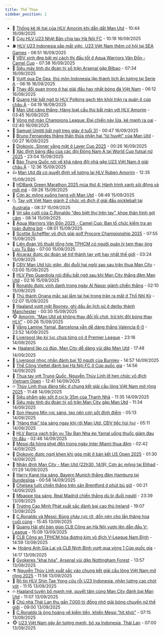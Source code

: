 ```yaml
---
title: Thể Thao
sidebar_position: 2
---
```


<!-- dantri-the-thao:START -->
- 🎡 [Thống kê tệ hại của HLV Amorim khi dẫn dắt Man Utd](https://dantri.com.vn/the-thao/thong-ke-te-hai-cua-hlv-amorim-khi-dan-dat-man-utd-20250916165605983.htm) - 10:44 16/09/2025
- 💯 [Cựu HLV U23 Nhật Bản chia tay Hà Nội FC](https://dantri.com.vn/the-thao/cuu-hlv-u23-nhat-ban-chia-tay-ha-noi-fc-20250916171854494.htm) - 10:19 16/09/2025
- ⛽️ [HLV U23 Indonesia sắp mất việc, U23 Việt Nam thêm cơ hội tại SEA Games](https://dantri.com.vn/the-thao/hlv-u23-indonesia-sap-mat-viec-u23-viet-nam-them-co-hoi-tai-sea-games-20250916153644074.htm) - 08:51 16/09/2025
- 💃 [VĐV xinh đẹp bật mí cách thi đấu tốt ở Aqua Warriors Vân Đồn - Camel Cup](https://dantri.com.vn/the-thao/vdv-xinh-dep-bat-mi-cach-thi-dau-tot-o-aqua-warriors-van-don-camel-cup-20250916120521852.htm) - 07:38 16/09/2025
- 🌈 [Siêu máy tính dự đoán tỷ số trận Arsenal gặp Bilbao](https://dantri.com.vn/the-thao/sieu-may-tinh-du-doan-ty-so-tran-arsenal-gap-bilbao-20250916143346976.htm) - 07:34 16/09/2025
- 🦅 [Vượt qua De Gea, thủ môn Indonesia lập thành tích ấn tượng tại Serie A](https://dantri.com.vn/the-thao/vuot-qua-de-gea-thu-mon-indonesia-lap-thanh-tich-an-tuong-tai-serie-a-20250916130638405.htm) - 06:16 16/09/2025
- 🌝 [Thay đổi quan trọng ở hai giải đấu hay nhất bóng đá Việt Nam](https://dantri.com.vn/the-thao/thay-doi-quan-trong-o-hai-giai-dau-hay-nhat-bong-da-viet-nam-20250916121133215.htm) - 06:12 16/09/2025
- 🚀 [Quang Hải bất ngờ bị HLV Polking gạch tên khỏi trận ra quân ở cúp châu Á](https://dantri.com.vn/the-thao/quang-hai-bat-ngo-bi-hlv-polking-gach-ten-khoi-tran-ra-quan-o-cup-chau-a-20250916111931395.htm) - 04:19 16/09/2025
- 🎉 [Man Utd căng thẳng: Hàng loạt cầu thủ bất mãn với HLV Amorim](https://dantri.com.vn/the-thao/man-utd-cang-thang-hang-loat-cau-thu-bat-man-voi-hlv-amorim-20250916103632209.htm) - 03:45 16/09/2025
- 📝 [Vòng mở màn Champions League: Đại chiến nảy lửa, kẻ mạnh ra oai](https://dantri.com.vn/the-thao/vong-mo-man-champions-league-dai-chien-nay-lua-ke-manh-ra-oai-20250916093908110.htm) - 02:40 16/09/2025
- 🦄 [Samuel Umtiti bất ngờ treo giày ở tuổi 31](https://dantri.com.vn/the-thao/samuel-umtiti-bat-ngo-treo-giay-o-tuoi-31-20250916074418977.htm) - 00:47 16/09/2025
- 🎉 [Bruno Fernandes thắng thắn thừa nhận hai &quot;tử huyệt&quot; của Man Utd](https://dantri.com.vn/the-thao/bruno-fernandes-thang-than-thua-nhan-hai-tu-huyet-cua-man-utd-20250916072506546.htm) - 00:27 16/09/2025
- 💼 [Djokovic, Sinner vắng mặt ở Laver Cup 2025](https://dantri.com.vn/the-thao/djokovic-sinner-vang-mat-o-laver-cup-2025-20250916072852643.htm) - 00:26 16/09/2025
- 🤡 [Xác định bảng đấu của các đội Đông Nam Á tại World Cup futsal nữ 2025](https://dantri.com.vn/the-thao/xac-dinh-bang-dau-cua-cac-doi-dong-nam-a-tai-world-cup-futsal-nu-2025-20250915225520869.htm) - 23:04 15/09/2025
- 🦆 [Báo Trung Quốc nói về khả năng đội nhà gặp U23 Việt Nam ở giải châu Á](https://dantri.com.vn/the-thao/bao-trung-quoc-noi-ve-kha-nang-doi-nha-gap-u23-viet-nam-o-giai-chau-a-20250915190623309.htm) - 12:36 15/09/2025
- 👍 [Man Utd đã có quyết định về tương lai HLV Ruben Amorim](https://dantri.com.vn/the-thao/man-utd-da-co-quyet-dinh-ve-tuong-lai-hlv-ruben-amorim-20250915193513457.htm) - 12:35 15/09/2025
- 💼 [HDBank Green Marathon 2025 mùa thứ 4: Hành trình xanh sôi động và mới mẻ](https://dantri.com.vn/the-thao/hdbank-green-marathon-2025-mua-thu-4-hanh-trinh-xanh-soi-dong-va-moi-me-20250915160334054.htm) - 09:26 15/09/2025
- 🦒 [Cơn ác mộng xuống hạng với Man Utd](https://dantri.com.vn/the-thao/con-ac-mong-xuong-hang-voi-man-utd-20250915132153414.htm) - 08:49 15/09/2025
- 🌜 [Tay vợt Việt Nam giành 2 chức vô địch ở giải đấu pickleball tại Australia](https://dantri.com.vn/the-thao/tay-vot-viet-nam-gianh-2-chuc-vo-dich-o-giai-dau-pickleball-tai-australia-20250915113230788.htm) - 08:37 15/09/2025
- 🦆 [Vợ sắp cưới của C.Ronaldo “đeo biệt thự trên tay”, khoe thân hình gợi cảm](https://dantri.com.vn/the-thao/vo-sap-cuoi-cua-cronaldo-deo-biet-thu-tren-tay-khoe-than-hinh-goi-cam-20250915151442849.htm) - 08:14 15/09/2025
- 💪 [Aqua Warriors Vân Đồn 2025 - Camel Cup: Ban tổ chức kiểm tra an toàn đường bơi](https://dantri.com.vn/the-thao/aqua-warriors-van-don-2025-camel-cup-ban-to-chuc-kiem-tra-an-toan-duong-boi-20250915145706372.htm) - 08:01 15/09/2025
- 🧠 [Scottie Scheffler vô địch giải golf Procore Championship 2025](https://dantri.com.vn/the-thao/scottie-scheffler-vo-dich-giai-golf-procore-championship-2025-20250915155323558.htm) - 07:55 15/09/2025
- 🦄 [Liên đoàn Võ thuật tổng hợp TPHCM có người quản lý tạm thay ông Lưu Tú Bảo](https://dantri.com.vn/the-thao/lien-doan-vo-thuat-tong-hop-tphcm-co-nguoi-quan-ly-tam-thay-ong-luu-tu-bao-20250915122130967.htm) - 07:00 15/09/2025
- 🥸 [Alcaraz được dự đoán sẽ trở thành tay vợt hay nhất thế giới](https://dantri.com.vn/the-thao/alcaraz-duoc-du-doan-se-tro-thanh-tay-vot-hay-nhat-the-gioi-20250915102258929.htm) - 03:24 15/09/2025
- 🤠 [CĐV Man Utd tức giận, đòi đuổi hai ngôi sao sau trận thua Man City](https://dantri.com.vn/the-thao/cdv-man-utd-tuc-gian-doi-duoi-hai-ngoi-sao-sau-tran-thua-man-city-20250915095841350.htm) - 03:00 15/09/2025
- 👺 [HLV Pep Guardiola nói điều bất ngờ sau khi Man City thắng đậm Man Utd](https://dantri.com.vn/the-thao/hlv-pep-guardiola-noi-dieu-bat-ngo-sau-khi-man-city-thang-dam-man-utd-20250915080413514.htm) - 02:16 15/09/2025
- 📝 [Ronaldo được vinh danh trong ngày Al Nassr giành chiến thắng](https://dantri.com.vn/the-thao/ronaldo-duoc-vinh-danh-trong-ngay-al-nassr-gianh-chien-thang-20250915082902941.htm) - 02:10 15/09/2025
- 🦆 [Thủ thành Onana mắc sai lầm tai hại trong trận ra mắt ở Thổ Nhĩ Kỳ](https://dantri.com.vn/the-thao/thu-thanh-onana-mac-sai-lam-tai-hai-trong-tran-ra-mat-o-tho-nhi-ky-20250915073623814.htm) - 02:07 15/09/2025
- 🥳 [Haaland vượt mặt Rooney, ghi dấu ấn lịch sử ở derby thành Manchester](https://dantri.com.vn/the-thao/haaland-vuot-mat-rooney-ghi-dau-an-lich-su-o-derby-thanh-manchester-20250915065350519.htm) - 00:30 15/09/2025
- 🐵 [Amorim: “Man Utd sẽ không thay đổi lối chơi, trừ khi đội bóng thay HLV”](https://dantri.com.vn/the-thao/amorim-man-utd-se-khong-thay-doi-loi-choi-tru-khi-doi-bong-thay-hlv-20250915071756976.htm) - 00:26 15/09/2025
- 🤩 [Vắng Lamine Yamal, Barcelona vẫn dễ dàng thắng Valencia 6-0](https://dantri.com.vn/the-thao/vang-lamine-yamal-barcelona-van-de-dang-thang-valencia-6-0-20250915064856019.htm) - 23:52 14/09/2025
- 🤠 [Liverpool lập kỷ lục chưa từng có ở Premier League](https://dantri.com.vn/the-thao/liverpool-lap-ky-luc-chua-tung-co-o-premier-league-20250915002151179.htm) - 23:16 14/09/2025
- 🏊 [Haaland lập cú đúp, Man City dễ dàng vùi dập Man Utd](https://dantri.com.vn/the-thao/haaland-lap-cu-dup-man-city-de-dang-vui-dap-man-utd-20250914221554236.htm) - 17:48 14/09/2025
- 🗽 [Liverpool nhọc nhằn đánh bại 10 người của Burnley](https://dantri.com.vn/the-thao/liverpool-nhoc-nhan-danh-bai-10-nguoi-cua-burnley-20250914215238153.htm) - 14:57 14/09/2025
- 🚀 [Thể Công Viettel đánh bại Hà Nội FC ở Cúp quốc gia](https://dantri.com.vn/the-thao/the-cong-viettel-danh-bai-ha-noi-fc-o-cup-quoc-gia-20250914222120793.htm) - 14:56 14/09/2025
- 🎉 [Thua tay vợt Trung Quốc, Nguyễn Thùy Linh lỡ hẹn chức vô địch Vietnam Open](https://dantri.com.vn/the-thao/thua-tay-vot-trung-quoc-nguyen-thuy-linh-lo-hen-chuc-vo-dich-vietnam-open-20250914191419658.htm) - 12:41 14/09/2025
- 🔥 [Thùy Linh thua đáng tiếc ở chung kết giải cầu lông Việt Nam mở rộng 2025](https://dantri.com.vn/the-thao/thuy-linh-thua-dang-tiec-o-chung-ket-giai-cau-long-viet-nam-mo-rong-2025-20250914184149325.htm) - 11:48 14/09/2025
- 🎉 [Siêu phẩm gây sốt ở cự ly 35m của Thanh Nhã](https://dantri.com.vn/the-thao/sieu-pham-gay-sot-o-cu-ly-35m-cua-thanh-nha-20250914181652421.htm) - 11:35 14/09/2025
- 🎡 [Siêu máy tính dự đoán tỷ số trận Man City gặp Man Utd](https://dantri.com.vn/the-thao/sieu-may-tinh-du-doan-ty-so-tran-man-city-gap-man-utd-20250914183427035.htm) - 11:34 14/09/2025
- 🐻 [Son Heung Min rực sáng, tạo nên cơn sốt đỉnh điểm](https://dantri.com.vn/the-thao/son-heung-min-ruc-sang-tao-nen-con-sot-dinh-diem-20250914110331430.htm) - 05:13 14/09/2025
- 🌊 [“Hàng thải” tỏa sáng ngay khi rời Man Utd, CĐV tiếc hùi hụi](https://dantri.com.vn/the-thao/hang-thai-toa-sang-ngay-khi-roi-man-utd-cdv-tiec-hui-hui-20250914121134143.htm) - 05:11 14/09/2025
- 💃 [HLV Barca vạch trần vụ Tây Ban Nha ép Yamal uống thuốc giảm đau thi đấu](https://dantri.com.vn/the-thao/hlv-barca-vach-tran-vu-tay-ban-nha-ep-yamal-uong-thuoc-giam-dau-thi-dau-20250914091022291.htm) - 02:46 14/09/2025
- 🤔 [Messi đá hỏng phạt đền trong ngày Inter Miami thua đậm](https://dantri.com.vn/the-thao/messi-da-hong-phat-den-trong-ngay-inter-miami-thua-dam-20250914093820900.htm) - 02:42 14/09/2025
- 🤭 [Djokovic được ngợi khen khi góp mặt ở bán kết US Open 2025](https://dantri.com.vn/the-thao/djokovic-duoc-ngoi-khen-khi-gop-mat-o-ban-ket-us-open-2025-20250914100505205.htm) - 01:30 14/09/2025
- 👹 [Nhận định Man City - Man Utd &lpar;22h30, 14/9&rpar;: Cơn ác mộng tại Etihad](https://dantri.com.vn/the-thao/nhan-dinh-man-city-man-utd-22h30-149-con-ac-mong-tai-etihad-20250914082900758.htm) - 01:29 14/09/2025
- 🗽 [Harry Kane tỏa sáng, Bayern Munich thắng đậm Hamburg tại Bundesliga](https://dantri.com.vn/the-thao/harry-kane-toa-sang-bayern-munich-thang-dam-hamburg-tai-bundesliga-20250914075437169.htm) - 00:58 14/09/2025
- 🥳 [Chelsea tuột chiến thắng trên sân Brentford ở phút bù giờ](https://dantri.com.vn/the-thao/chelsea-tuot-chien-thang-tren-san-brentford-o-phut-bu-gio-20250914072040828.htm) - 00:21 14/09/2025
- 💃 [Mbappe tỏa sáng, Real Madrid chiến thắng dù bị đuổi người](https://dantri.com.vn/the-thao/mbappe-toa-sang-real-madrid-chien-thang-du-bi-duoi-nguoi-20250914063906292.htm) - 23:39 13/09/2025
- 🧰 [Trương Cao Minh Phát xuất sắc đánh bại cao thủ Ireland](https://dantri.com.vn/the-thao/truong-cao-minh-phat-xuat-sac-danh-bai-cao-thu-ireland-20250914070836276.htm) - 19:07 13/09/2025
- 💪 [C.Ronaldo và Messi: Bùng cháy rực rỡ, dồn nén cho lần thăng hoa cuối cùng](https://dantri.com.vn/the-thao/cronaldo-va-messi-bung-chay-ruc-ro-don-nen-cho-lan-thang-hoa-cuoi-cung-20250913021632965.htm) - 15:45 13/09/2025
- 🚀 [Quang Hải ghi bàn giúp CLB Công an Hà Nội vươn lên dẫn đầu V-League](https://dantri.com.vn/the-thao/quang-hai-ghi-ban-giup-clb-cong-an-ha-noi-vuon-len-dan-dau-v-league-20250913220410202.htm) - 15:09 13/09/2025
- 🤠 [CLB Công an TPHCM hòa đương kim vô địch V-League Nam Định](https://dantri.com.vn/the-thao/clb-cong-an-tphcm-hoa-duong-kim-vo-dich-v-league-nam-dinh-20250913215611374.htm) - 14:59 13/09/2025
- 🏊 [Hoàng Anh Gia Lai và CLB Ninh Bình vượt qua vòng 1 Cúp quốc gia](https://dantri.com.vn/the-thao/hoang-anh-gia-lai-va-clb-ninh-binh-vuot-qua-vong-1-cup-quoc-gia-20250913211217286.htm) - 14:17 13/09/2025
- 🦄 [Gyokeres &quot;khai hỏa&quot;, Arsenal vùi dập Nottingham Forest](https://dantri.com.vn/the-thao/gyokeres-khai-hoa-arsenal-vui-dap-nottingham-forest-20250913205645656.htm) - 13:57 13/09/2025
- ⚗️ [Nguyễn Thùy Linh xuất sắc vào chung kết giải cầu lông Việt Nam mở rộng 2025](https://dantri.com.vn/the-thao/nguyen-thuy-linh-xuat-sac-vao-chung-ket-giai-cau-long-viet-nam-mo-rong-2025-20250913184841574.htm) - 11:56 13/09/2025
- 🥷 [Rộ tin HLV Shin Tae Yong cứu rỗi U23 Indonesia, nhận lương cao chót vót](https://dantri.com.vn/the-thao/ro-tin-hlv-shin-tae-yong-cuu-roi-u23-indonesia-nhan-luong-cao-chot-vot-20250913171526036.htm) - 11:15 13/09/2025
- 🔥 [Haaland tuyên bố mạnh mẽ, quyết tâm cùng Man City đánh bại Man Utd](https://dantri.com.vn/the-thao/haaland-tuyen-bo-manh-me-quyet-tam-cung-man-city-danh-bai-man-utd-20250913163433609.htm) - 11:07 13/09/2025
- 🦅 [Chủ nhà Thái Lan thu gần 7.000 tỷ đồng nhờ giải bóng chuyền nữ thế giới](https://dantri.com.vn/the-thao/chu-nha-thai-lan-thu-gan-7000-ty-dong-nho-giai-bong-chuyen-nu-the-gioi-20250913110645796.htm) - 09:00 13/09/2025
- 🌝 [C.Ronaldo là ông hoàng về kiếm tiền, khiến Messi “hít khói”](https://dantri.com.vn/the-thao/cronaldo-la-ong-hoang-ve-kiem-tien-khien-messi-hit-khoi-20250913141522464.htm) - 07:15 13/09/2025
- 🐵 [U23 Việt Nam gây ấn tượng mạnh, bỏ xa Indonesia, Thái Lan](https://dantri.com.vn/the-thao/u23-viet-nam-gay-an-tuong-manh-bo-xa-indonesia-thai-lan-20250913134414804.htm) - 07:00 13/09/2025<!-- dantri-the-thao:END -->
